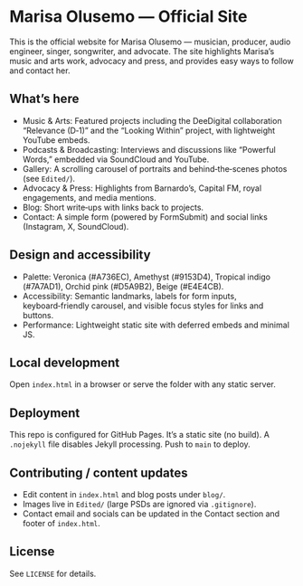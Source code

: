 # Marisa Olusemo — Official Site

This is the official website for Marisa Olusemo — musician, producer, audio engineer, singer, songwriter, and advocate. The site highlights Marisa’s music and arts work, advocacy and press, and provides easy ways to follow and contact her.

## What’s here
- Music & Arts: Featured projects including the DeeDigital collaboration “Relevance (D‑1)” and the “Looking Within” project, with lightweight YouTube embeds.
- Podcasts & Broadcasting: Interviews and discussions like “Powerful Words,” embedded via SoundCloud and YouTube.
- Gallery: A scrolling carousel of portraits and behind‑the‑scenes photos (see `Edited/`).
- Advocacy & Press: Highlights from Barnardo’s, Capital FM, royal engagements, and media mentions.
- Blog: Short write‑ups with links back to projects.
- Contact: A simple form (powered by FormSubmit) and social links (Instagram, X, SoundCloud).

## Design and accessibility
- Palette: Veronica (#A736EC), Amethyst (#9153D4), Tropical indigo (#7A7AD1), Orchid pink (#D5A9B2), Beige (#E4E4CB).
- Accessibility: Semantic landmarks, labels for form inputs, keyboard‑friendly carousel, and visible focus styles for links and buttons.
- Performance: Lightweight static site with deferred embeds and minimal JS.

## Local development
Open `index.html` in a browser or serve the folder with any static server.

## Deployment
This repo is configured for GitHub Pages. It’s a static site (no build). A `.nojekyll` file disables Jekyll processing. Push to `main` to deploy.

## Contributing / content updates
- Edit content in `index.html` and blog posts under `blog/`.
- Images live in `Edited/` (large PSDs are ignored via `.gitignore`).
- Contact email and socials can be updated in the Contact section and footer of `index.html`.

## License
See `LICENSE` for details.
